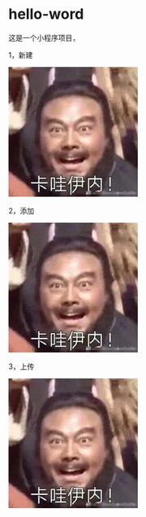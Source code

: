 # hello-word
这是一个小程序项目，


1，新建 

![image](https://github.com/zhao-max/hello-word/blob/master/6.jpg)

2，添加

![image](https://github.com/zhao-max/hello-word/blob/master/6.jpg)

3，上传

![image](https://github.com/zhao-max/hello-word/blob/master/6.jpg)

